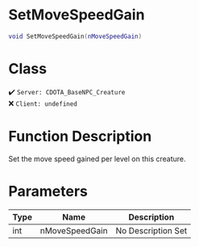 # SetMoveSpeedGain
```lua
void SetMoveSpeedGain(nMoveSpeedGain)
```
# Class
✔️ `Server: CDOTA_BaseNPC_Creature`  
❌ `Client: undefined`  

# Function Description
Set the move speed gained per level on this creature.
# Parameters
Type|Name|Description
--|--|--
int|nMoveSpeedGain|No Description Set
